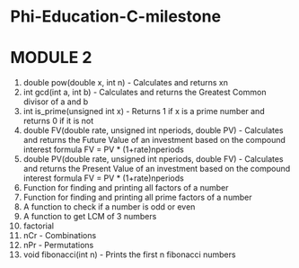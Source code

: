 # Phi-Education-C-milestone



# MODULE 2
1. double pow(double x, int n) - Calculates and returns xn
2. int gcd(int a, int b) - Calculates and returns the Greatest Common divisor of a and b
3. int is_prime(unsigned int x) - Returns 1 if x is a prime number and returns 0 if it is not
4. double FV(double rate, unsigned int nperiods, double PV) - Calculates and returns the Future Value of an investment based on the compound interest formula FV = PV * (1+rate)nperiods
5. double PV(double rate, unsigned int nperiods, double FV) - Calculates and returns the Present Value of an investment based on the compound interest formula FV = PV * (1+rate)nperiods
6. Function for finding and printing all factors of a number
7. Function for finding and printing all prime factors of a number
8. A function to check if a number is odd or even
9. A function to get LCM of 3 numbers
10. factorial
11. nCr - Combinations
12. nPr - Permutations
13. void fibonacci(int n) - Prints the first n fibonacci numbers
